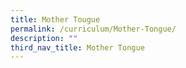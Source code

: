```yaml
---
title: Mother Tougue
permalink: /curriculum/Mother-Tongue/
description: ""
third_nav_title: Mother Tongue
---
```

